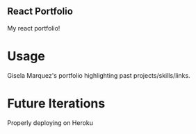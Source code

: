 ## React Portfolio

My react portfolio!

# Usage

Gisela Marquez's portfolio highlighting past projects/skills/links.

# Future Iterations

Properly deploying on Heroku
